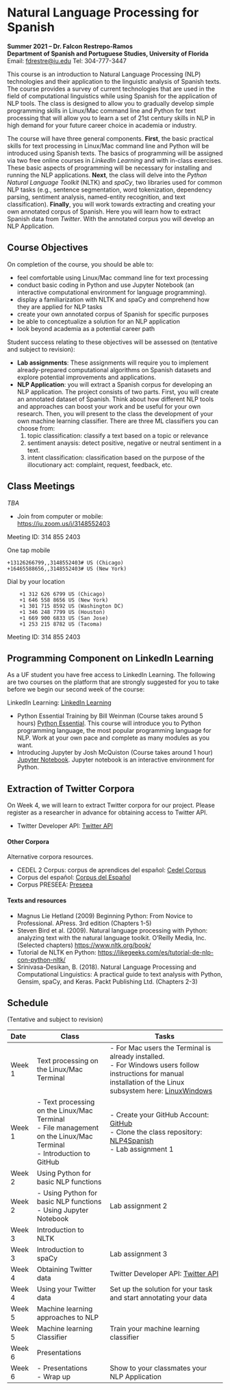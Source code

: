 # Natural Language Processing for Spanish
**Summer 2021 – Dr. Falcon Restrepo-Ramos  <br />
Department of Spanish and Portuguese Studies, University of Florida**  <br />
Email: fdrestre@iu.edu
Tel: 304-777-3447

This course is an introduction to Natural Language Processing (NLP) technologies and their application to the linguistic analysis of Spanish texts. The course provides a survey of current technologies that are used in the field of computational linguistics while using Spanish for the application of NLP tools. The class is designed to allow you to gradually develop simple programming skills in Linux/Mac command line and Python for text processing that will allow you to learn a set of 21st century skills in NLP in high demand for your future career choice in academia or industry.

The course will have three general components. **First**, the basic practical skills for text processing in Linux/Mac command line and Python will be introduced using Spanish texts. The basics of programming will be assigned via two free online courses in *LinkedIn Learning* and with in-class exercises. These basic aspects of programming will be necessary for installing and running the NLP applications.
**Next**, the class will delve into the *Python Natural Language Toolkit* (NLTK) and *spaCy*, two libraries used for common NLP tasks (e.g., sentence segmentation, word tokenization, dependency parsing, sentiment analysis, named-entity recognition, and text classification). **Finally**, you will work towards extracting and creating your own annotated corpus of Spanish. Here you will learn how to extract Spanish data from *Twitter*. With the annotated corpus you will develop an NLP Application.  

## Course Objectives
On completion of the course, you should be able to:
-	feel comfortable using Linux/Mac command line for text processing
-	conduct basic coding in Python and use Jupyter Notebook (an interactive computational environment for language programming).
-	display a familiarization with NLTK and spaCy and comprehend how they are applied for NLP tasks
-	create your own annotated corpus of Spanish for specific purposes
-	be able to conceptualize a solution for an NLP application
-	look beyond academia as a potential career path

Student success relating to these objectives will be assessed on (tentative and subject to revision):
-	**Lab assignments**: These assignments will require you to implement already-prepared computational algorithms on Spanish datasets and explore potential improvements and applications.  
-	**NLP Application**: you will extract a Spanish corpus for developing an NLP application. The project consists of two parts. First, you will create an annotated dataset of Spanish. Think about how different NLP tools and approaches can boost your work and be useful for your own research. Then, you will present to the class the development of your own machine learning classifier. There are three ML classifiers you can choose from:
    1. topic classification: classify a text based on a topic or relevance
    2. sentiment anaysis: detect positive, negative or neutral sentiment in a text.
    3. intent classification: classification based on the purpose of the illocutionary act: complaint, request, feedback, etc.
 
## Class Meetings
*TBA*
- Join from computer or mobile:  
https://iu.zoom.us/j/3148552403

Meeting ID: 314 855 2403

One tap mobile

    +13126266799,,3148552403# US (Chicago)
    +16465588656,,3148552403# US (New York)

Dial by your location

        +1 312 626 6799 US (Chicago)
        +1 646 558 8656 US (New York)
        +1 301 715 8592 US (Washington DC)
        +1 346 248 7799 US (Houston)
        +1 669 900 6833 US (San Jose)
        +1 253 215 8782 US (Tacoma)

Meeting ID: 314 855 2403

## Programming Component on LinkedIn Learning
As a UF student you have free access to LinkedIn Learning. The following are two courses on the platform that are strongly suggested for you to take before we begin our second week of the course:

LinkedIn Learning: [LinkedIn Learning](https://elearning.ufl.edu/supported-services/linkedin-learning/)
- Python Essential Training by Bill Weinman (Course takes around 5 hours) [Python Essential](https://www.linkedin.com/learning/python-essential-training-2). This course will introduce you to Python programming language, the most popular programming language for NLP. Work at your own pace and complete as many modules as you want.
- Introducing Jupyter by Josh McQuiston (Course takes around 1 hour) [Jupyter Notebook](https://www.linkedin.com/learning/introducing-jupyter/). Jupyter notebook is an interactive environment for Python.  

## Extraction of Twitter Corpora
On Week 4, we will learn to extract Twitter corpora for our project. Please register as a researcher in advance for obtaining access to Twitter API.
- Twitter Developer API: [Twitter API](https://developer.twitter.com/en/docs/twitter-api/getting-started/getting-access-to-the-twitter-api)

#### Other Corpora
Alternative corpora resources.
-	CEDEL 2 Corpus: corpus de aprendices del español: [Cedel Corpus](http://cedel2.learnercorpora.com/)
- Corpus del español: [Corpus del Español](https://www.corpusdelespanol.org/x.asp)
- Corpus PRESEEA: [Preseea](https://preseea.linguas.net/Corpus.aspx)

#### Texts and resources
-	Magnus Lie Hetland (2009) Beginning Python: From Novice to Professional. APress. 3rd edition (Chapters 1-5)
-	Steven Bird et al. (2009). Natural language processing with Python: analyzing text with the natural language toolkit. O’Reilly Media, Inc. (Selected chapters) https://www.nltk.org/book/
-	Tutorial de NLTK en Python: https://likegeeks.com/es/tutorial-de-nlp-con-python-nltk/
-	Srinivasa-Desikan, B. (2018). Natural Language Processing and Computational Linguistics: A practical guide to text analysis with Python, Gensim, spaCy, and Keras. Packt Publishing Ltd. (Chapters 2-3)

## Schedule
(Tentative and subject to revision)

| Date  | Class       | Tasks       |
| :---  | ----------- | ----------- |
| Week 1 | Text processing on the Linux/Mac Terminal| - For Mac users the Terminal is already installed. <br /> - For Windows users follow instructions for manual installation of the Linux subsystem here: [LinuxWindows](https://docs.microsoft.com/en-us/windows/wsl/install-win10)|
| Week 1 | - Text processing on the Linux/Mac Terminal <br /> - File management on the Linux/Mac Terminal <br /> - Introduction to GitHub | - Create your GitHub Account: [GitHub](https://github.com/) <br /> - Clone the class repository: [NLP4Spanish](https://github.com/falconrr/NLP4SPanish) <br /> - Lab assignment 1|
|Week 2 | Using Python for basic NLP functions| |
|Week 2 | - Using Python for basic NLP functions <br /> - Using Jupyter Notebook| Lab assignment 2|
|Week 3| Introduction to NLTK| |
|Week 3| Introduction to spaCy| Lab assignment 3|
|Week 4| Obtaining Twitter data| Twitter Developer API: [Twitter API](https://developer.twitter.com/en/docs/twitter-api/getting-started/getting-access-to-the-twitter-api)|
|Week 4| Using your Twitter data | Set up the solution for your task and start annotating your data|
|Week 5| Machine learning approaches to NLP| |
|Week 5| Machine learning Classifier | Train your machine learning classifier|
|Week 6| Presentations|  |
|Week 6| - Presentations <br /> - Wrap up | Show to your classmates your NLP Application |

